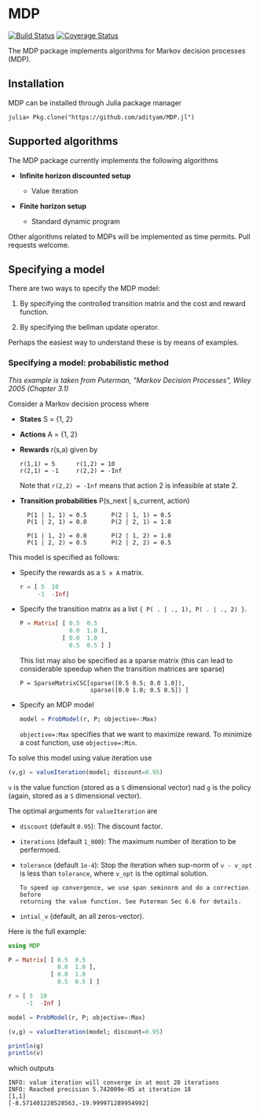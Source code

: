 # MDP

[![Build Status](https://travis-ci.org/adityam/MDP.jl.svg?branch=master)](https://travis-ci.org/adityam/MDP.jl)
[![Coverage Status](https://coveralls.io/repos/adityam/MDP.jl/badge.svg?branch=master)](https://coveralls.io/r/adityam/MDP.jl?branch=master)

The MDP package implements algorithms for Markov decision processes (MDP).

## Installation

MDP can be installed through Julia package manager 

    julia> Pkg.clone("https://github.com/adityam/MDP.jl")

## Supported algorithms

The MDP package currently implements the following algorithms

* **Infinite horizon discounted setup**

    - Value iteration 

* **Finite horizon setup**

    - Standard dynamic program

Other algorithms related to MDPs will be implemented as time permits. Pull
requests welcome.

## Specifying a model

There are two ways to specify the MDP model:

1. By specifying the controlled transition matrix and the cost and reward
   function. 

2. By specifying the bellman update operator.

Perhaps the easiest way to understand these is by means of examples. 

### Specifying a model: probabilistic method

_This example is taken from Puterman, "Markov Decision Processes", Wiley 2005
(Chapter 3.1)_

Consider a Markov decision process where

- **States**  S = {1, 2}
- **Actions** A = {1, 2}
- **Rewards** r(s,a) given by 

      r(1,1) = 5      r(1,2) = 10
      r(2,1) = -1     r(2,2) = -Inf

    Note that `r(2,2) = -Inf` means that action 2 is infeasible at state 2.

- **Transition probabilities** P(s_next | s_current, action)

        P(1 | 1, 1) = 0.5       P(2 | 1, 1) = 0.5
        P(1 | 2, 1) = 0.0       P(2 | 2, 1) = 1.0

        P(1 | 1, 2) = 0.0       P(2 | 1, 2) = 1.0
        P(1 | 2, 2) = 0.5       P(2 | 2, 2) = 0.5

This model is specified as follows:

- Specify the rewards as a `S x A` matrix.

    ```julia
    r = [ 5  10
         -1  -Inf]
    ```

- Specify the transition matrix as a list `{ P( . | ., 1), P( . | ., 2) }`.

    ```julia
    P = Matrix[ [ 0.5  0.5 
                  0.0  1.0 ],
                [ 0.0  1.0
                  0.5  0.5 ] ]
    ```

    This list may also be specified as a sparse matrix (this can lead to
    considerable speedup when the transition matrices are sparse)

    ```
    P = SparseMatrixCSC[sparse([0.5 0.5; 0.0 1.0]),
                        sparse([0.0 1.0; 0.5 0.5]) ]
    ```


- Specify an MDP model

    ```julia
    model = ProbModel(r, P; objective=:Max)
    ```

    `objective=:Max` specifies that we want to maximize reward. To minimize a
    cost function, use `objective=:Min`.

To solve this model using value iteration use

```julia
(v,g) = valueIteration(model; discount=0.95)
```

`v` is the value function (stored as a `S` dimensional vector) nad `g` is the
policy (again, stored as a `S` dimensional vector). 

The optimal arguments for `valueIteration` are

* `discount` (default `0.95`): The discount factor.

* `iterations` (default `1_000`): The maximum number of iteration to be
  perfermoed.

* `tolerance` (default `1e-4`): Stop the iteration when sup-norm of `v - v_opt`
  is less than `tolerance`, where `v_opt` is the optimal solution.

      To speed up convergence, we use span seminorm and do a correction before
      returning the value function. See Puterman Sec 6.6 for details. 
    
* `intial_v` (default, an all zeros-vector). 

Here is the full example:

```julia
using MDP

P = Matrix[ [ 0.5  0.5 
              0.0  1.0 ],
            [ 0.0  1.0
              0.5  0.5 ] ]

r = [ 5  10
     -1  -Inf ]

model = ProbModel(r, P; objective=:Max)

(v,g) = valueIteration(model; discount=0.95)

println(g)
println(v)
```


which outputs


    INFO: value iteration will converge in at most 20 iterations
    INFO: Reached precision 5.742009e-05 at iteration 18
    [1,1]
    [-8.571401228528563,-19.999971289954992]
